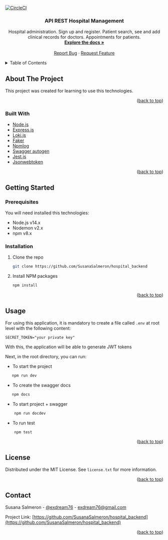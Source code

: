 
[![CircleCI](https://img.shields.io/circleci/build/github/SusanaSalmeron/hospital_backend?style=plastic)](https://app.circleci.com/pipelines/github/SusanaSalmeron/hospital_backend)

<div align="center">
<h3 align="center">API REST Hospital Management</h3>
<p align="center">
    Hospital administration. Sign up and register. Patient search, see and add clinical records for doctors. Appointments for patients.
    <br />
    <a href="https://github.com/SusanaSalmeron/hospital_backend"><strong>Explore the docs »</strong></a>
    <br />
    <br />
    <a href="https://github.com/SusanaSalmeron/hospital_backend/issues">Report Bug</a>
    ·
    <a href="https://github.com/SusanaSalmeron/hospital_backend/issues">Request Feature</a>
  </p>
</div>
<details>
  <summary>Table of Contents</summary>
  <ol>
    <li>
      <a href="#about-the-project">About The Project</a>
      <ul>
        <li><a href="#built-with">Built With</a></li>
      </ul>
    </li>
    <li>
      <a href="#getting-started">Getting Started</a>
      <ul>
        <li><a href="#prerequisites">Prerequisites</a></li>
        <li><a href="#installation">Installation</a></li>
      </ul>
    </li>
    <li><a href="#usage">Usage</a></li>
    <li><a href="#license">License</a></li>
    <li><a href="#contact">Contact</a></li>
    <li><a href="#acknowledgments">Acknowledgments</a></li>
  </ol>
</details>

## About The Project

This project was created for learning to use this technologies.

<p align="right">(<a href="#top">back to top</a>)</p>

### Built With

* [Node.js](https://nodejs.org/en/)
* [Express.js](https://expressjs.com/)
* [Loki.js](http://techfort.github.io/LokiJS/)
* [Faker](https://www.npmjs.com/package/faker)
* [Npmlog](https://github.com/npm/npmlog#readme)
* [Swagger autogen](https://github.com/davibaltar/swagger-autogen#readmehttps://svelte.dev/)
* [Jest.js](https://jestjs.io/)
* [Jsonwebtoken](https://github.com/auth0/node-jsonwebtoken#readme)


<p align="right">(<a href="#top">back to top</a>)</p>

## Getting Started

### Prerequisites
You will need installed this technologies:

* Node.js v14.x
* Nodemon v2.x
* npm v8.x
  
### Installation


1. Clone the repo
   ```sh
   git clone https://github.com/SusanaSalmeron/hospital_backend
   ```
2. Install NPM packages
   ```sh
   npm install
   ```

<p align="right">(<a href="#top">back to top</a>)</p>

## Usage

For using this application, it is mandatory to create a file called `.env` at root level with the following content:

```
SECRET_TOKEN="your private key"
```
With this, the application will be able to generate JWT tokens

Next, in the root directory, you can run:
* To start the project
```sh
   npm run dev
```

* To create the swagger docs
```sh
   npm docs
```

* To start project + swagger
```sh
    npm run docdev
```

* To run test
```sh
    npm test
```

<p align="right">(<a href="#top">back to top</a>)</p>

## License

Distributed under the MIT License. See `license.txt` for more information.

<p align="right">(<a href="#top">back to top</a>)</p>

## Contact

Susana Salmeron - [@exdream76](https://twitter.com/ExDream76) - exdream76@gmail.com

Project Link: [https://github.com/SusanaSalmeron/hospital_backend](https://github.com/SusanaSalmeron/hospital_backend)

<p align="right">(<a href="#top">back to top</a>)</p>